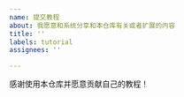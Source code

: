 ```yaml
---
name: 提交教程
about: 我愿意和系统分享和本仓库有关或者扩展的内容
title: ''
labels: tutorial
assignees: ''

---
```


感谢使用本仓库并愿意贡献自己的教程！